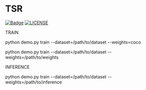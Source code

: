 # TSR

[![Badge](https://img.shields.io/badge/link-996.icu-%23FF4D5B.svg?style=flat-square)](https://996.icu/)
[![LICENSE](https://img.shields.io/badge/license-Anti%20996-blue.svg?style=flat-square)](https://github.com/996icu/996.ICU/blob/master/LICENSE)

TRAIN

python demo.py train --dataset=/path/to/dataset --weights=coco

python demo.py train --dataset=/path/to/dataset --weights=/path/to/weights

INFERENCE

python demo.py train --dataset=/path/to/dataset --weights=/path/to/inference


